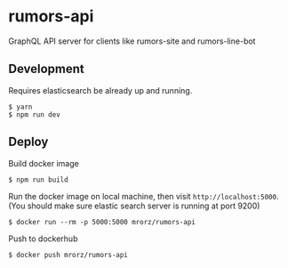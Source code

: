 # rumors-api
GraphQL API server for clients like rumors-site and rumors-line-bot

## Development

Requires elasticsearch be already up and running.

```
$ yarn
$ npm run dev
```

## Deploy

Build docker image

```
$ npm run build
```

Run the docker image on local machine, then visit `http://localhost:5000`.
(You should make sure elastic search server is running at port 9200)

```
$ docker run --rm -p 5000:5000 mrorz/rumors-api
```

Push to dockerhub
```
$ docker push mrorz/rumors-api
```
